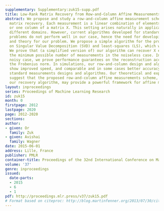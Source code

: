 ```yaml
---
supplementary: Supplementary:zuk15-supp.pdf
title: Low-Rank Matrix Recovery from Row-and-Column Affine Measurements
abstract: We propose and study a row-and-column affine measurement scheme for low-rank
  matrix recovery. Each measurement is a linear combination of elements in one row
  or one column of a matrix X. This setting arises naturally in applications from
  different domains. However, current algorithms developed for standard matrix recovery
  problems do not perform well in our case, hence the need for developing new algorithms
  and theory for our problem. We propose a simple algorithm for the problem based
  on Singular Value Decomposition (SVD) and least-squares (LS), which we term alg.
  We prove that (a simplified version of) our algorithm can recover X exactly with
  the minimum possible number of measurements in the noiseless case. In the general
  noisy case, we prove performance guarantees on the reconstruction accuracy under
  the Frobenius norm. In simulations, our row-and-column design and alg algorithm
  show improved speed, and comparable and in some cases better accuracy compared to
  standard measurements designs and algorithms. Our theoretical and experimental results
  suggest that the proposed row-and-column affine measurements scheme, together with
  our recovery algorithm, may provide a powerful framework for affine matrix reconstruction.
layout: inproceedings
series: Proceedings of Machine Learning Research
id: zuk15
month: 0
firstpage: 2012
lastpage: 2020
page: 2012-2020
sections: 
author:
- given: Or
  family: Zuk
- given: Avishai
  family: Wagner
date: 2015-06-01
address: Lille, France
publisher: PMLR
container-title: Proceedings of the 32nd International Conference on Machine Learning
volume: '37'
genre: inproceedings
issued:
  date-parts:
  - 2015
  - 6
  - 1
pdf: http://proceedings.mlr.press/v37/zuk15.pdf
# Format based on citeproc: http://blog.martinfenner.org/2013/07/30/citeproc-yaml-for-bibliographies/
---
```

